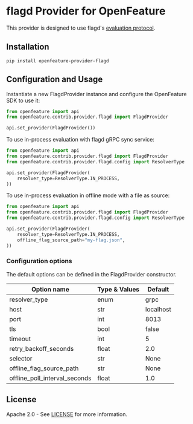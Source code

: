 # flagd Provider for OpenFeature

This provider is designed to use flagd's [evaluation protocol](https://github.com/open-feature/schemas/blob/main/protobuf/schema/v1/schema.proto).

## Installation

```
pip install openfeature-provider-flagd
```

## Configuration and Usage

Instantiate a new FlagdProvider instance and configure the OpenFeature SDK to use it:

```python
from openfeature import api
from openfeature.contrib.provider.flagd import FlagdProvider

api.set_provider(FlagdProvider())
```


To use in-process evaluation with flagd gRPC sync service:

```python
from openfeature import api
from openfeature.contrib.provider.flagd import FlagdProvider
from openfeature.contrib.provider.flagd.config import ResolverType

api.set_provider(FlagdProvider(
    resolver_type=ResolverType.IN_PROCESS,
))
```

To use in-process evaluation in offline mode with a file as source:

```python
from openfeature import api
from openfeature.contrib.provider.flagd import FlagdProvider
from openfeature.contrib.provider.flagd.config import ResolverType

api.set_provider(FlagdProvider(
    resolver_type=ResolverType.IN_PROCESS,
    offline_flag_source_path="my-flag.json",
))
```

### Configuration options

The default options can be defined in the FlagdProvider constructor.

| Option name                   | Type & Values | Default   |
|-------------------------------|---------------|-----------|
| resolver_type                 | enum          | grpc      |
| host                          | str           | localhost |
| port                          | int           | 8013      |
| tls                           | bool          | false     |
| timeout                       | int           | 5         |
| retry_backoff_seconds         | float         | 2.0       |
| selector                      | str           | None      |
| offline_flag_source_path      | str           | None      |
| offline_poll_interval_seconds | float         | 1.0       |

## License

Apache 2.0 - See [LICENSE](./LICENSE) for more information.
